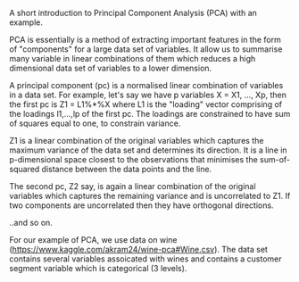 A short introduction to Principal Component Analysis (PCA) with an example.

PCA is essentially is a method of extracting important features in the form
of "components" for a large data set of variables. It allow us to summarise
many variable in linear combinations of them which reduces a high dimensional
data set of variables to a lower dimension. 

A principal component (pc) is a normalised linear combination of variables in a 
data set. For example, let's say we have p variables X = X1, ..., Xp, then
the first pc is Z1 = L1%*%X where L1 is the "loading" vector comprising of the
loadings l1,...,lp of the first pc. The loadings are constrained to have sum
of squares equal to one, to constrain variance. 

Z1 is a linear combination of the original variables which captures the maximum 
variance of the data set and determines its direction. It is a line in 
p-dimensional space closest to the observations that minimises the sum-of-
squared distance between the data points and the line.

The second pc, Z2 say, is again a linear combination of the original variables
which captures the remaining variance and is uncorrelated to Z1. If two 
components are uncorrelated then they have orthogonal directions.

..and so on.

For our example of PCA, we use data on wine (https://www.kaggle.com/akram24/wine-pca#Wine.csv).
The data set contains several variables assoicated with wines and contains
a customer segment variable which is categorical (3 levels). 